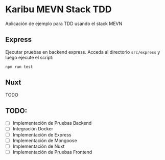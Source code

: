 # Karibu MEVN Stack TDD

Aplicación de ejemplo para TDD usando el stack MEVN

## Express

Ejecutar pruebas en backend express. Acceda al directorio `src/express` y luego ejecute el script:

```shell
npm run test
```

## Nuxt

TODO

## TODO:

- [ ] Implementación de Pruebas Backend
- [ ] Integración Docker
- [ ] Implementación de Express
- [ ] Implementación de Mongoose
- [ ] Implementación de Nuxt
- [ ] Implementación de Pruebas Frontend